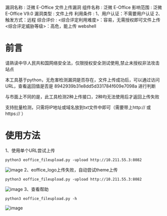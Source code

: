 漏洞名称 : 泛微 E-Office 文件上传漏洞
组件名称 : 泛微 E-Office
影响范围 : 泛微 E-Office  V9.0
漏洞类型 : 文件上传
利用条件 :
1、用户认证：不需要用户认证
2、触发方式：远程
综合评价 : 
<综合评定利用难度>：容易，无需授权即可文件上传
<综合评定威胁等级>：高危，能上传 webshell 

# 前言
请熟读中华人民共和国网络安全法，仅限授权安全测试使用,禁止未授权非法攻击站点

本工具基于python，无危害检测漏洞是否存在，文件上传成功后，可以通过访问URL，查看返回值是否是 8942939b31e8dd5d331784f609e7098a 进行判断

与市面上不同的是，此工具检测2种上传接口，2种均无法使用后才返回上传失败

支持批量检测，只需将IP地址或域名放到txt文件中即可（需要带上http:// 或 https:// ）

# 使用方法
1、使用单个URL尝试上传
```
python3 eoffice_fileupload.py -upload http://10.211.55.3:8082
```
![image](https://user-images.githubusercontent.com/62680449/145143414-7eb0342f-1081-4f02-a25e-561fc05e3427.png)
2、eoffice_logo上传失败，自动尝试theme上传
```
python3 eoffice_fileupload.py -upload http://10.211.55.3:8082  
```
![image](https://user-images.githubusercontent.com/62680449/145143519-d213d5cd-9462-481d-b1c4-521f7498f8a7.png)
3、查看帮助
```
python3 eoffice_fileupload.py -h  
```
![image](https://user-images.githubusercontent.com/62680449/145143610-58ca2ae7-547a-44c5-8140-4133753c87d9.png)
